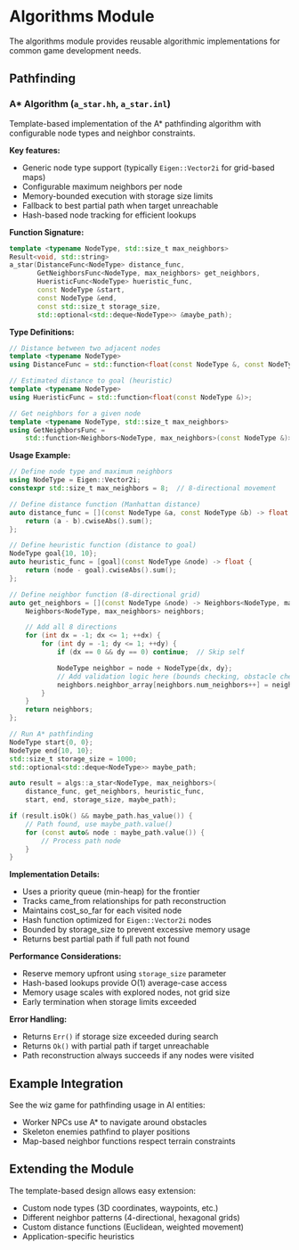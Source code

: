 # Algorithms Module

The algorithms module provides reusable algorithmic implementations for common game development needs.

## Pathfinding

### A* Algorithm (`a_star.hh`, `a_star.inl`)

Template-based implementation of the A* pathfinding algorithm with configurable node types and neighbor constraints.

**Key features:**
- Generic node type support (typically `Eigen::Vector2i` for grid-based maps)
- Configurable maximum neighbors per node
- Memory-bounded execution with storage size limits
- Fallback to best partial path when target unreachable
- Hash-based node tracking for efficient lookups

**Function Signature:**
```cpp
template <typename NodeType, std::size_t max_neighbors>
Result<void, std::string>
a_star(DistanceFunc<NodeType> distance_func,
       GetNeighborsFunc<NodeType, max_neighbors> get_neighbors,
       HueristicFunc<NodeType> hueristic_func,
       const NodeType &start,
       const NodeType &end,
       const std::size_t storage_size,
       std::optional<std::deque<NodeType>> &maybe_path);
```

**Type Definitions:**
```cpp
// Distance between two adjacent nodes
template <typename NodeType>
using DistanceFunc = std::function<float(const NodeType &, const NodeType &)>;

// Estimated distance to goal (heuristic)
template <typename NodeType>
using HueristicFunc = std::function<float(const NodeType &)>;

// Get neighbors for a given node
template <typename NodeType, std::size_t max_neighbors>
using GetNeighborsFunc =
    std::function<Neighbors<NodeType, max_neighbors>(const NodeType &)>;
```

**Usage Example:**
```cpp
// Define node type and maximum neighbors
using NodeType = Eigen::Vector2i;
constexpr std::size_t max_neighbors = 8;  // 8-directional movement

// Define distance function (Manhattan distance)
auto distance_func = [](const NodeType &a, const NodeType &b) -> float {
    return (a - b).cwiseAbs().sum();
};

// Define heuristic function (distance to goal)
NodeType goal{10, 10};
auto heuristic_func = [goal](const NodeType &node) -> float {
    return (node - goal).cwiseAbs().sum();
};

// Define neighbor function (8-directional grid)
auto get_neighbors = [](const NodeType &node) -> Neighbors<NodeType, max_neighbors> {
    Neighbors<NodeType, max_neighbors> neighbors;

    // Add all 8 directions
    for (int dx = -1; dx <= 1; ++dx) {
        for (int dy = -1; dy <= 1; ++dy) {
            if (dx == 0 && dy == 0) continue;  // Skip self

            NodeType neighbor = node + NodeType{dx, dy};
            // Add validation logic here (bounds checking, obstacle checking)
            neighbors.neighbor_array[neighbors.num_neighbors++] = neighbor;
        }
    }
    return neighbors;
};

// Run A* pathfinding
NodeType start{0, 0};
NodeType end{10, 10};
std::size_t storage_size = 1000;
std::optional<std::deque<NodeType>> maybe_path;

auto result = algs::a_star<NodeType, max_neighbors>(
    distance_func, get_neighbors, heuristic_func,
    start, end, storage_size, maybe_path);

if (result.isOk() && maybe_path.has_value()) {
    // Path found, use maybe_path.value()
    for (const auto& node : maybe_path.value()) {
        // Process path node
    }
}
```

**Implementation Details:**
- Uses a priority queue (min-heap) for the frontier
- Tracks came_from relationships for path reconstruction
- Maintains cost_so_far for each visited node
- Hash function optimized for `Eigen::Vector2i` nodes
- Bounded by storage_size to prevent excessive memory usage
- Returns best partial path if full path not found

**Performance Considerations:**
- Reserve memory upfront using `storage_size` parameter
- Hash-based lookups provide O(1) average-case access
- Memory usage scales with explored nodes, not grid size
- Early termination when storage limits exceeded

**Error Handling:**
- Returns `Err()` if storage size exceeded during search
- Returns `Ok()` with partial path if target unreachable
- Path reconstruction always succeeds if any nodes were visited

## Example Integration

See the wiz game for pathfinding usage in AI entities:
- Worker NPCs use A* to navigate around obstacles
- Skeleton enemies pathfind to player positions
- Map-based neighbor functions respect terrain constraints

## Extending the Module

The template-based design allows easy extension:
- Custom node types (3D coordinates, waypoints, etc.)
- Different neighbor patterns (4-directional, hexagonal grids)
- Custom distance functions (Euclidean, weighted movement)
- Application-specific heuristics